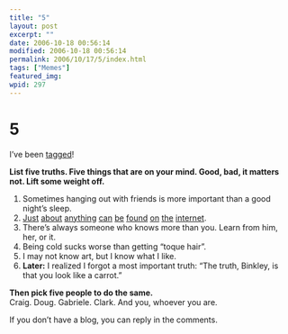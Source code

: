 ```yaml
---
title: "5"
layout: post
excerpt: ""
date: 2006-10-18 00:56:14
modified: 2006-10-18 00:56:14
permalink: 2006/10/17/5/index.html
tags: ["Memes"]
featured_img: 
wpid: 297
---
```


# 5

I’ve been [tagged](http://justanauntie73.livejournal.com/24168.html)!

**List five truths. Five things that are on your mind. Good, bad, it matters not. Lift some weight off.**

1. Sometimes hanging out with friends is more important than a good night’s sleep.
2. [Just](http://www.scalzi.com/whatever/004457.html) [about](http://users.wolfcrews.com/toys/vikings/) [anything](http://www.beyondhogwarts.com/harry-potter/topics/dumbledore.html) [can](http://www.youtube.com/watch?v=eg4PY_lsw_k) [be](http://www.youtube.com/watch?v=-fyXm_9D7s8) [found](http://qntm.org/destroy) [on](http://www.cuteoverload.com/) [the](http://knuttz.net/hosted_pages/VW-Beetles-20061017) [internet](http://www.dieselsweeties.com/shirts/chewieismycopilot/).
3. There’s always someone who knows more than you. Learn from him, her, or it.
4. Being cold sucks worse than getting “toque hair”.
5. I may not know art, but I know what I like.
6. **Later:** I realized I forgot a most important truth: “The truth, Binkley, is that you look like a carrot.”

**Then pick five people to do the same.**  
Craig. Doug. Gabriele. Clark. And you, whoever you are.

If you don’t have a blog, you can reply in the comments.